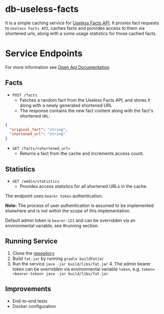 # db-useless-facts

It is a simple caching service for [Useless Facts API](https://uselessfacts.jsph.pl).
It proxies fact requests to `Useless Facts API`,
caches facts and provides access to them via shortened urls, along with a some usage statistics for those cached facts.

# Service Endpoints
For more information see [Open Api Documentation](src/main/resources/openapi/documentation.yaml)
## Facts
- `POST /facts`
  - Fetches a random fact from the Useless Facts API, and stores it along with a newly generated shortened URL
  - The response contains the new fact content along with the fact's shortened `URL`:
```json
{
  "original_fact": "string",
  "shortened_url": "string"
}
```
- `GET /facts/<shortened_url>`
  - Returns a fact from the cache and increments access count.

## Statistics
- `GET /amdin/statistics`
  - Provides access statistics for all shortened URLs in the cache.

The endpoint uses `bearer token` authentication. 

**Note:** The process of user authentication is assumed to be implemented elsewhere and is not within the scope of this implementation.

Default admin token is `bearer-123` and can be overridden via an environmental variable, see #running section.

## Running Service
1. Clone the [repository](https://github.com/zeroorless/db-useless-facts.git)
2. Build `fat.jar` by running `gradle buildFatJar`
3. Run the service `java -jar build/libs/fat.jar`
   4. The admin bearer token can be overridden via environmental variable `token`, e.g.
   `token=<bearer-token> java -jar build/libs/fat.jar`

## Improvements
- End-to-end tests
- Docker configuration